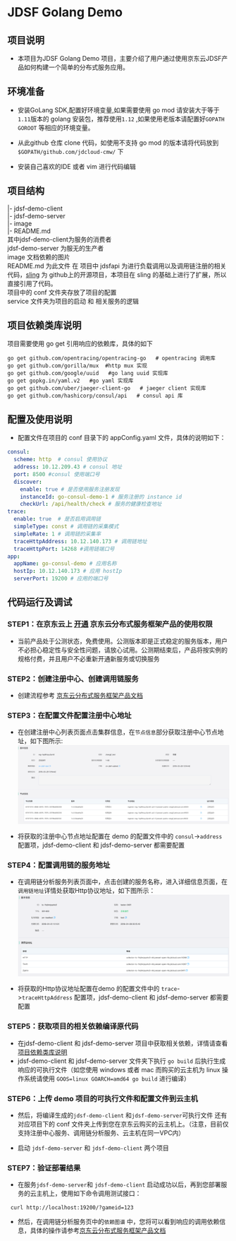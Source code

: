 # JDSF Golang Demo

## 项目说明

* 本项目为JDSF Golang Demo 项目，主要介绍了用户通过使用京东云JDSF产品如何构建一个简单的分布式服务应用。

## 环境准备

* 安装GoLang SDK,配置好环境变量,如果需要使用 go mod 请安装大于等于 `1.11`版本的 golang 安装包，推荐使用`1.12` ,如果使用老版本请配置好`GOPATH` `GOROOT` 等相应的环境变量。

* 从此github 仓库 clone 代码，如使用不支持 go mod 的版本请将代码放到 `$GOPATH/github.com/jdcloud-cmw/` 下

* 安装自己喜欢的IDE 或者 vim 进行代码编辑

## 项目结构

|- jdsf-demo-client  
|- jdsf-demo-server  
|- image  
|- README.md  
其中jdsf-demo-client为服务的消费者  
jdsf-demo-server 为服无的生产者  
image  文档依赖的图片  
README.md 为此文件
在 项目中 jdsfapi 为进行负载调用以及调用链注册的相关代码，[sling](https://github.com/dghubble/sling) 为 github上的开源项目，本项目在 sling 的基础上进行了扩展，所以直接引用了代码。  
项目中的 conf 文件夹存放了项目的配置  
service 文件夹为项目的启动 和 相关服务的逻辑

## 项目依赖类库说明

项目需要使用 go get 引用响应的依赖库，具体的如下

```shell
go get github.com/opentracing/opentracing-go   # opentracing 调用库
go get github.com/gorilla/mux  #http mux 实现  
go get github.com/google/uuid   #go lang uuid 实现库
go get gopkg.in/yaml.v2   #go yaml 实现库
go get github.com/uber/jaeger-client-go   # jaeger client 实现库
go get github.com/hashicorp/consul/api   # consul api 库
```

## 配置及使用说明

* 配置文件在项目的 conf 目录下的 appConfig.yaml 文件，具体的说明如下：  

```yaml
consul:
  scheme: http  # consul 使用协议
  address: 10.12.209.43 # consul 地址
  port: 8500 #consul 使用端口号
  discover:
    enable: true # 是否使用服务注册发现
    instanceId: go-consul-demo-1 # 服务注册的 instance id
    checkUrl: /api/health/check # 服务的健康检查地址
trace:
  enable: true  # 是否启用调用链
  simpleType: const # 调用链的采集模式
  simpleRate: 1 # 调用链的采集率
  traceHttpAddress: 10.12.140.173 # 调用链地址
  traceHttpPort: 14268 #调用链端口号
app:
  appName: go-consul-demo # 应用名称
  hostIp: 10.12.140.173 # 应用 hostIp
  serverPort: 19200 # 应用的端口号
```

## 代码运行及调试

### STEP1：在京东云上 [开通](https://www.jdcloud.com/cn/public/testApply/jdsf) 京东云分布式服务框架产品的使用权限

* 当前产品处于公测状态，免费使用。公测版本即是正式稳定的服务版本，用户不必担心稳定性与安全性问题，请放心试用。公测期结束后，产品将按实例的规格付费，并且用户不必重新开通新服务或切换服务

### STEP2：创建注册中心、创建调用链服务

* 创建流程参考 [京东云分布式服务框架产品文档](https://docs.jdcloud.com/cn/jd-distributed-service-framework/product-overview)


### STEP3：在配置文件配置注册中心地址

* 在创建注册中心列表页面点击集群信息，在`节点信息`部分获取注册中心节点地址，如下图所示: ![注册中心详情](./image/registrydetail.jpg "注册中心详情")

* 将获取的注册中心节点地址配置在 demo 的配置文件中的  `consul`->`address` 配置项，jdsf-demo-client 和 jdsf-demo-server 都需要配置

### STEP4：配置调用链的服务地址

* 在调用链分析服务列表页面中，点击创建的服务名称，进入详细信息页面，在`调用链地址`详情处获取Http协议地址，如下图所示：![调用链分析服务详情](./image/tracedetail.png "调用链分析服务详情")

* 将获取的Http协议地址配置在demo 的配置文件中的  `trace`->`traceHttpAddress` 配置项，jdsf-demo-client 和 jdsf-demo-server 都需要配置

### STEP5：获取项目的相关依赖编译原代码

* 在jdsf-demo-client 和 jdsf-demo-server 项目中获取相关依赖，详情请查看[项目依赖类库说明](#项目依赖类库说明)
* jdsf-demo-client 和 jdsf-demo-server 文件夹下执行 `go build` 后执行生成响应的可执行文件（如您使用 windows 或者 mac 而购买的云主机为 linux 操作系统请使用 `GOOS=linux GOARCH=amd64 go build` 进行编译）

### STEP6：上传 demo 项目的可执行文件和配置文件到云主机

* 然后，将编译生成的`jdsf-demo-client` 和`jdsf-demo-server`可执行文件 还有对应项目下的 conf 文件夹上传到您在京东云购买的云主机上。（注意，目前仅支持注册中心服务、调用链分析服务、云主机在同一VPC内）

* 启动 `jdsf-demo-server` 和 `jdsf-demo-client` 两个项目

### STEP7：验证部署结果

* 在服务`jdsf-demo-server`和 `jdsf-demo-client` 启动成功以后，再到您部署服务的云主机上，使用如下命令调用测试接口：

```shell
 curl http://localhost:19200/?gameid=123
 ```

* 然后，在调用链分析服务页中的`依赖图谱` 中，您将可以看到响应的调用依赖信息，具体的操作请参考[京东云分布式服务框架产品文档](https://docs.jdcloud.com/cn/jd-distributed-service-framework/product-overview)
